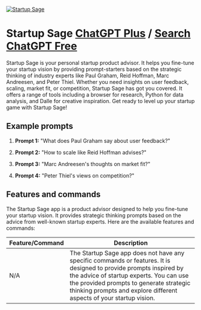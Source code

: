 
[![Startup Sage](https://files.oaiusercontent.com/file-gIEeeSC6wAcU77P3C9Hdn91h?se=2123-10-16T11%3A31%3A08Z&sp=r&sv=2021-08-06&sr=b&rscc=max-age%3D31536000%2C%20immutable&rscd=attachment%3B%20filename%3D748d72ab-c407-4748-afb0-8de9310e695d.png&sig=Fo3DP2eLk%2B8g%2BFRu0K9sn/2L5PZIPkIKnQ4Flml4cwg%3D)](https://chat.openai.com/g/g-HVWmg1rWU-startup-sage)

# Startup Sage [ChatGPT Plus](https://chat.openai.com/g/g-HVWmg1rWU-startup-sage) / [Search ChatGPT Free](https://gptcall.net/index.html#/?search=Startup%20Sage)

Startup Sage is your personal startup product advisor. It helps you fine-tune your startup vision by providing prompt-starters based on the strategic thinking of industry experts like Paul Graham, Reid Hoffman, Marc Andreesen, and Peter Thiel. Whether you need insights on user feedback, scaling, market fit, or competition, Startup Sage has got you covered. It offers a range of tools including a browser for research, Python for data analysis, and Dalle for creative inspiration. Get ready to level up your startup game with Startup Sage!

## Example prompts

1. **Prompt 1:** "What does Paul Graham say about user feedback?"

2. **Prompt 2:** "How to scale like Reid Hoffman advises?"

3. **Prompt 3:** "Marc Andreesen's thoughts on market fit?"

4. **Prompt 4:** "Peter Thiel's views on competition?"

## Features and commands

The Startup Sage app is a product advisor designed to help you fine-tune your startup vision. It provides strategic thinking prompts based on the advice from well-known startup experts. Here are the available features and commands:

| Feature/Command | Description |
| --- | --- |
| N/A | The Startup Sage app does not have any specific commands or features. It is designed to provide prompts inspired by the advice of startup experts. You can use the provided prompts to generate strategic thinking prompts and explore different aspects of your startup vision. |


